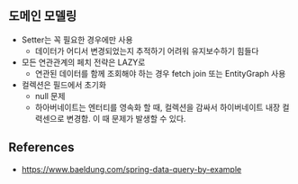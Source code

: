 ## 도메인 모델링
* Setter는 꼭 필요한 경우에만 사용
  - 데이터가 어디서 변경되었는지 추적하기 어려워 유지보수하기 힘들다
* 모든 연관관계의 페치 전략은 LAZY로
  - 연관된 데이터를 함께 조회해야 하는 경우 fetch join 또는 EntityGraph 사용
* 컬렉션은 필드에서 초기화
  - null 문제
  - 하아버네이트는 엔터티를 영속화 할 때, 컬렉션을 감싸서 하이버네이트 내장 컬력센으로 변경함. 이 때 문제가 발생할 수 있다.
  
  
  
## References
* https://www.baeldung.com/spring-data-query-by-example
 
